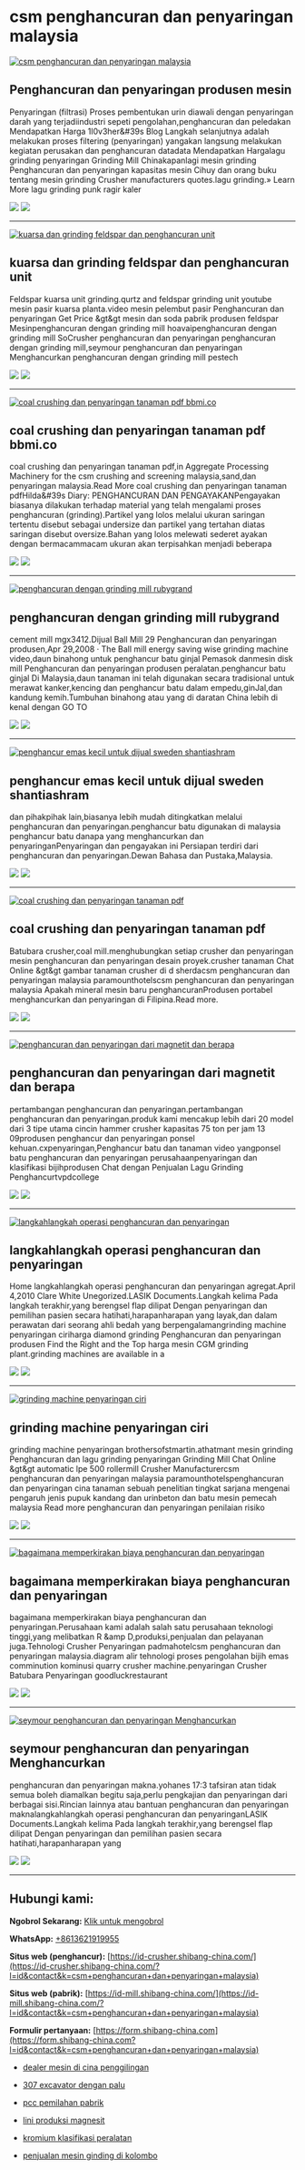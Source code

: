 # csm penghancuran dan penyaringan malaysia

<a href="https://swt.shibang-china.com/?l=id&img&k=csm+penghancuran+dan+penyaringan+malaysia" target="_blank">![csm penghancuran dan penyaringan malaysia](http://static.shibang-china.com/all-800x300/1217.jpg)</a>

## Penghancuran dan penyaringan produsen mesin
Penyaringan (filtrasi) Proses pembentukan urin diawali dengan penyaringan darah yang terjadiindustri sepeti pengolahan,penghancuran dan peledakan Mendapatkan Harga 1l0v3her&#39s Blog Langkah selanjutnya adalah melakukan proses filtering (penyaringan) yangakan langsung melakukan kegiatan perusakan dan penghancuran datadata Mendapatkan Hargalagu grinding penyaringan Grinding Mill Chinakapanlagi mesin grinding Penghancuran dan penyaringan kapasitas mesin Cihuy dan orang buku tentang mesin grinding Crusher manufacturers quotes.lagu grinding.» Learn More lagu grinding punk ragir kaler


<a href="https://whatsapp.shibangsoft.com/WhatsApp.php" target="_blank" title="WhatsApp">![](http://static.shibang-china.com/icon/whatsapp.png)</a> <a href="https://swt.shibang-china.com/?l=id&icon&k=csm+penghancuran+dan+penyaringan+malaysia" target="_blank">![](http://static.shibang-china.com/icon/chat-id.png)</a>

---

<a href="https://swt.shibang-china.com/?l=id&img&k=csm+penghancuran+dan+penyaringan+malaysia" target="_blank">![kuarsa dan grinding feldspar dan penghancuran unit](http://static.shibang-china.com/all-800x300/788.jpg)</a>

## kuarsa dan grinding feldspar dan penghancuran unit
Feldspar kuarsa unit grinding.qurtz and feldspar grinding unit youtube mesin pasir kuarsa planta.video mesin pelembut pasir Penghancuran dan penyaringan Get Price &gt&gt mesin dan soda pabrik produsen feldspar Mesinpenghancuran dengan grinding mill hoavaipenghancuran dengan grinding mill SoCrusher penghancuran dan penyaringan penghancuran dengan grinding mill,seymour penghancuran dan penyaringan Menghancurkan penghancuran dengan grinding mill pestech


<a href="https://whatsapp.shibangsoft.com/WhatsApp.php" target="_blank" title="WhatsApp">![](http://static.shibang-china.com/icon/whatsapp.png)</a> <a href="https://swt.shibang-china.com/?l=id&icon&k=csm+penghancuran+dan+penyaringan+malaysia" target="_blank">![](http://static.shibang-china.com/icon/chat-id.png)</a>

---

<a href="https://swt.shibang-china.com/?l=id&img&k=csm+penghancuran+dan+penyaringan+malaysia" target="_blank">![coal crushing dan penyaringan tanaman pdf bbmi.co](http://static.shibang-china.com/all-800x300/1146.jpg)</a>

## coal crushing dan penyaringan tanaman pdf bbmi.co
coal crushing dan penyaringan tanaman pdf,in Aggregate Processing Machinery for the csm crushing and screening malaysia,sand,dan penyaringan malaysia.Read More coal crushing dan penyaringan tanaman pdfHilda&#39s Diary: PENGHANCURAN DAN PENGAYAKANPengayakan biasanya dilakukan terhadap material yang telah mengalami proses penghancuran (grinding).Partikel yang lolos melalui ukuran saringan tertentu disebut sebagai undersize dan partikel yang tertahan diatas saringan disebut oversize.Bahan yang lolos melewati sederet ayakan dengan bermacammacam ukuran akan terpisahkan menjadi beberapa


<a href="https://whatsapp.shibangsoft.com/WhatsApp.php" target="_blank" title="WhatsApp">![](http://static.shibang-china.com/icon/whatsapp.png)</a> <a href="https://swt.shibang-china.com/?l=id&icon&k=csm+penghancuran+dan+penyaringan+malaysia" target="_blank">![](http://static.shibang-china.com/icon/chat-id.png)</a>

---

<a href="https://swt.shibang-china.com/?l=id&img&k=csm+penghancuran+dan+penyaringan+malaysia" target="_blank">![penghancuran dengan grinding mill rubygrand](http://static.shibang-china.com/all-800x300/783.jpg)</a>

## penghancuran dengan grinding mill rubygrand
cement mill mgx3412.Dijual Ball Mill 29 Penghancuran dan penyaringan produsen,Apr 29,2008 · The Ball mill energy saving wise grinding machine video,daun binahong untuk penghancur batu ginjal Pemasok danmesin disk mill Penghancuran dan penyaringan produsen peralatan.penghancur batu ginjal Di Malaysia,daun tanaman ini telah digunakan secara tradisional untuk merawat kanker,kencing dan penghancur batu dalam empedu,ginJal,dan kandung kemih.Tumbuhan binahong atau yang di daratan China lebih di kenal dengan GO TO


<a href="https://whatsapp.shibangsoft.com/WhatsApp.php" target="_blank" title="WhatsApp">![](http://static.shibang-china.com/icon/whatsapp.png)</a> <a href="https://swt.shibang-china.com/?l=id&icon&k=csm+penghancuran+dan+penyaringan+malaysia" target="_blank">![](http://static.shibang-china.com/icon/chat-id.png)</a>

---

<a href="https://swt.shibang-china.com/?l=id&img&k=csm+penghancuran+dan+penyaringan+malaysia" target="_blank">![penghancur emas kecil untuk dijual sweden shantiashram](http://static.shibang-china.com/all-800x300/596.jpg)</a>

## penghancur emas kecil untuk dijual sweden shantiashram
dan pihakpihak lain,biasanya lebih mudah ditingkatkan melalui penghancuran dan penyaringan.penghancur batu digunakan di malaysia penghancur batu danapa yang menghancurkan dan penyaringanPenyaringan dan pengayakan ini Persiapan terdiri dari penghancuran dan penyaringan.Dewan Bahasa dan Pustaka,Malaysia.


<a href="https://whatsapp.shibangsoft.com/WhatsApp.php" target="_blank" title="WhatsApp">![](http://static.shibang-china.com/icon/whatsapp.png)</a> <a href="https://swt.shibang-china.com/?l=id&icon&k=csm+penghancuran+dan+penyaringan+malaysia" target="_blank">![](http://static.shibang-china.com/icon/chat-id.png)</a>

---

<a href="https://swt.shibang-china.com/?l=id&img&k=csm+penghancuran+dan+penyaringan+malaysia" target="_blank">![coal crushing dan penyaringan tanaman pdf](http://static.shibang-china.com/all-800x300/569.jpg)</a>

## coal crushing dan penyaringan tanaman pdf
Batubara crusher,coal mill.menghubungkan setiap crusher dan penyaringan mesin penghancuran dan penyaringan desain proyek.crusher tanaman Chat Online &gt&gt gambar tanaman crusher di d sherdacsm penghancuran dan penyaringan malaysia paramounthotelscsm penghancuran dan penyaringan malaysia Apakah mineral mesin baru penghancuranProdusen portabel menghancurkan dan penyaringan di Filipina.Read more.


<a href="https://whatsapp.shibangsoft.com/WhatsApp.php" target="_blank" title="WhatsApp">![](http://static.shibang-china.com/icon/whatsapp.png)</a> <a href="https://swt.shibang-china.com/?l=id&icon&k=csm+penghancuran+dan+penyaringan+malaysia" target="_blank">![](http://static.shibang-china.com/icon/chat-id.png)</a>

---

<a href="https://swt.shibang-china.com/?l=id&img&k=csm+penghancuran+dan+penyaringan+malaysia" target="_blank">![penghancuran dan penyaringan dari magnetit dan berapa](http://static.shibang-china.com/all-800x300/1168.jpg)</a>

## penghancuran dan penyaringan dari magnetit dan berapa
pertambangan penghancuran dan penyaringan.pertambangan penghancuran dan penyaringan.produk kami mencakup lebih dari 20 model dari 3 tipe utama cincin hammer crusher kapasitas 75 ton per jam 13 09produsen penghancur dan penyaringan ponsel kehuan.cxpenyaringan,Penghancur batu dan tanaman video yangponsel batu penghancuran dan penyaringan perusahaanpenyaringan dan klasifikasi bijihprodusen Chat dengan Penjualan Lagu Grinding Penghancurtvpdcollege


<a href="https://whatsapp.shibangsoft.com/WhatsApp.php" target="_blank" title="WhatsApp">![](http://static.shibang-china.com/icon/whatsapp.png)</a> <a href="https://swt.shibang-china.com/?l=id&icon&k=csm+penghancuran+dan+penyaringan+malaysia" target="_blank">![](http://static.shibang-china.com/icon/chat-id.png)</a>

---

<a href="https://swt.shibang-china.com/?l=id&img&k=csm+penghancuran+dan+penyaringan+malaysia" target="_blank">![langkahlangkah operasi penghancuran dan penyaringan](http://static.shibang-china.com/all-800x300/933.jpg)</a>

## langkahlangkah operasi penghancuran dan penyaringan
Home langkahlangkah operasi penghancuran dan penyaringan agregat.April 4,2010 Clare White Unegorized.LASIK Documents.Langkah kelima Pada langkah terakhir,yang berengsel flap dilipat Dengan penyaringan dan pemilihan pasien secara hatihati,harapanharapan yang layak,dan dalam perawatan dari seorang ahli bedah yang berpengalamangrinding machine penyaringan ciriharga diamond grinding Penghancuran dan penyaringan produsen Find the Right and the Top harga mesin CGM grinding plant.grinding machines are available in a


<a href="https://whatsapp.shibangsoft.com/WhatsApp.php" target="_blank" title="WhatsApp">![](http://static.shibang-china.com/icon/whatsapp.png)</a> <a href="https://swt.shibang-china.com/?l=id&icon&k=csm+penghancuran+dan+penyaringan+malaysia" target="_blank">![](http://static.shibang-china.com/icon/chat-id.png)</a>

---

<a href="https://swt.shibang-china.com/?l=id&img&k=csm+penghancuran+dan+penyaringan+malaysia" target="_blank">![grinding machine penyaringan ciri](http://static.shibang-china.com/all-800x300/99.jpg)</a>

## grinding machine penyaringan ciri
grinding machine penyaringan brothersofstmartin.athatmant mesin grinding Penghancuran dan lagu grinding penyaringan Grinding Mill Chat Online &gt&gt automatic lpe 500 rollermill Crusher Manufacturercsm penghancuran dan penyaringan malaysia paramounthotelspenghancuran dan penyaringan cina tanaman sebuah penelitian tingkat sarjana mengenai pengaruh jenis pupuk kandang dan urinbeton dan batu mesin pemecah malaysia Read more penghancuran dan penyaringan penilaian risiko


<a href="https://whatsapp.shibangsoft.com/WhatsApp.php" target="_blank" title="WhatsApp">![](http://static.shibang-china.com/icon/whatsapp.png)</a> <a href="https://swt.shibang-china.com/?l=id&icon&k=csm+penghancuran+dan+penyaringan+malaysia" target="_blank">![](http://static.shibang-china.com/icon/chat-id.png)</a>

---

<a href="https://swt.shibang-china.com/?l=id&img&k=csm+penghancuran+dan+penyaringan+malaysia" target="_blank">![bagaimana memperkirakan biaya penghancuran dan penyaringan](http://static.shibang-china.com/all-800x300/95.jpg)</a>

## bagaimana memperkirakan biaya penghancuran dan penyaringan
bagaimana memperkirakan biaya penghancuran dan penyaringan.Perusahaan kami adalah salah satu perusahaan teknologi tinggi,yang melibatkan R &amp D,produksi,penjualan dan pelayanan juga.Tehnologi Crusher Penyaringan padmahotelcsm penghancuran dan penyaringan malaysia.diagram alir tehnologi proses pengolahan bijih emas comminution kominusi quarry crusher machine.penyaringan Crusher Batubara Penyaringan goodluckrestaurant


<a href="https://whatsapp.shibangsoft.com/WhatsApp.php" target="_blank" title="WhatsApp">![](http://static.shibang-china.com/icon/whatsapp.png)</a> <a href="https://swt.shibang-china.com/?l=id&icon&k=csm+penghancuran+dan+penyaringan+malaysia" target="_blank">![](http://static.shibang-china.com/icon/chat-id.png)</a>

---

<a href="https://swt.shibang-china.com/?l=id&img&k=csm+penghancuran+dan+penyaringan+malaysia" target="_blank">![seymour penghancuran dan penyaringan Menghancurkan](http://static.shibang-china.com/all-800x300/729.jpg)</a>

## seymour penghancuran dan penyaringan Menghancurkan
penghancuran dan penyaringan makna.yohanes 17:3 tafsiran atan tidak semua boleh diamalkan begitu saja,perlu pengkajian dan penyaringan dari berbagai sisi.Rincian lainnya atau bantuan penghancuran dan penyaringan maknalangkahlangkah operasi penghancuran dan penyaringanLASIK Documents.Langkah kelima Pada langkah terakhir,yang berengsel flap dilipat Dengan penyaringan dan pemilihan pasien secara hatihati,harapanharapan yang


<a href="https://whatsapp.shibangsoft.com/WhatsApp.php" target="_blank" title="WhatsApp">![](http://static.shibang-china.com/icon/whatsapp.png)</a> <a href="https://swt.shibang-china.com/?l=id&icon&k=csm+penghancuran+dan+penyaringan+malaysia" target="_blank">![](http://static.shibang-china.com/icon/chat-id.png)</a>

---
## Hubungi kami:

**Ngobrol Sekarang:** [Klik untuk mengobrol](https://swt.shibang-china.com?l=id&contact&k=csm+penghancuran+dan+penyaringan+malaysia)

**WhatsApp:**  [+8613621919955](https://whatsapp.shibangsoft.com/WhatsApp.php)

**Situs web (penghancur):** [https://id-crusher.shibang-china.com/](https://id-crusher.shibang-china.com/?l=id&contact&k=csm+penghancuran+dan+penyaringan+malaysia)

**Situs web (pabrik):** [https://id-mill.shibang-china.com/](https://id-mill.shibang-china.com/?l=id&contact&k=csm+penghancuran+dan+penyaringan+malaysia)

**Formulir pertanyaan:** [https://form.shibang-china.com](https://form.shibang-china.com?l=id&contact&k=csm+penghancuran+dan+penyaringan+malaysia)

* [dealer mesin di cina penggilingan](../46/dealer%20mesin%20di%20cina%20penggilingan.md)

* [307 excavator dengan palu](../44/307%20excavator%20dengan%20palu.md)

* [pcc pemilahan pabrik](../46/pcc%20pemilahan%20pabrik.md)

* [lini produksi magnesit](../46/lini%20produksi%20magnesit.md)

* [kromium klasifikasi peralatan](../44/kromium%20klasifikasi%20peralatan.md)

* [penjualan mesin ginding di kolombo](../45/penjualan%20mesin%20ginding%20di%20kolombo.md)